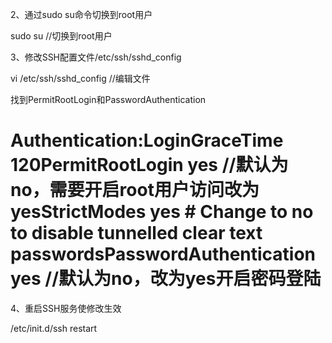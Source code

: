 2、通过sudo su命令切换到root用户

sudo su //切换到root用户

3、修改SSH配置文件/etc/ssh/sshd_config

vi /etc/ssh/sshd_config //编辑文件

找到PermitRootLogin和PasswordAuthentication

# Authentication:LoginGraceTime 120PermitRootLogin yes //默认为no，需要开启root用户访问改为yesStrictModes yes # Change to no to disable tunnelled clear text passwordsPasswordAuthentication yes //默认为no，改为yes开启密码登陆

4、重启SSH服务使修改生效

/etc/init.d/ssh restart
